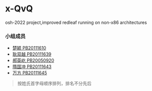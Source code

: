 # x-QvQ
osh-2022 project,improved redleaf running on non-x86 architectures
### 小组成员
- [楚颖 PB20111610](https://github.com/PB20111610)
- [耿双越 PB20111639](https://github.com/Annie-Geng)
- [郝英屹 PB20050920](https://github.com/jpy794)
- [隋国冲 PB20111643](https://github.com/suiguochong)
- [万方 PB20111645](https://github.com/jiuguaiwf)
> 按姓氏首字母顺序排列，排名不分先后
